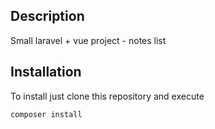 ## Description

Small laravel + vue project - notes list

## Installation

To install just clone this repository and execute

```
composer install
```